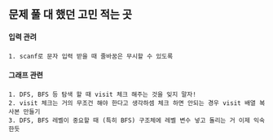 ## 문제 풀 대 했던 고민 적는 곳

#### 입력 관려
    1. scanf로 문자 입력 받을 때 줄바꿈은 무시할 수 있도록 

#### 그래프 관련  

    1. DFS, BFS 등 탐색 할 때 visit 체크 해주는 것을 잊지 말자!
    2. visit 체크는 거의 무조건 해야 한다고 생각하셈 체크 하면 안되는 경우 visit 배열 복사본 만들기
    3. DFS, BFS 레벨이 중요할 때 (특히 BFS) 구조체에 레벨 변수 넣고 돌리는 거 이제 익숙한듯
